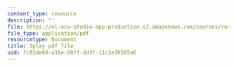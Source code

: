```yaml
---
content_type: resource
description: ''
file: https://ol-ocw-studio-app-production.s3.amazonaws.com/courses/res-10-s95-physics-of-covid-19-transmission-fall-2020/fc03de68a16e08ffdd3f11c1e70565a6_jq7d4fE39aM.pdf
file_type: application/pdf
resourcetype: Document
title: 3play pdf file
uid: fc03de68-a16e-08ff-dd3f-11c1e70565a6
---
```


